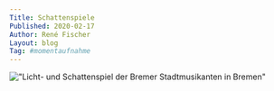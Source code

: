 ```yaml
---
Title: Schattenspiele
Published: 2020-02-17
Author: René Fischer
Layout: blog
Tag: #momentaufnahme
---
```

!["Licht- und Schattenspiel der Bremer Stadtmusikanten in Bremen"](2020-02-17-22-14-43.jpg)

